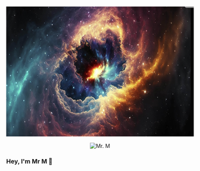 <!-- Fake background using a full-width galaxy image -->
<p align="center">
  <img src="./hello_me.png" width="100%" height="350" alt="Galaxy"/>
</p>

<p align="center">
  <img src="Git.gif" width="300" alt="Mr. M"/>
</p>

<h3 align="left">Hey, I'm Mr M 👋</h3>

